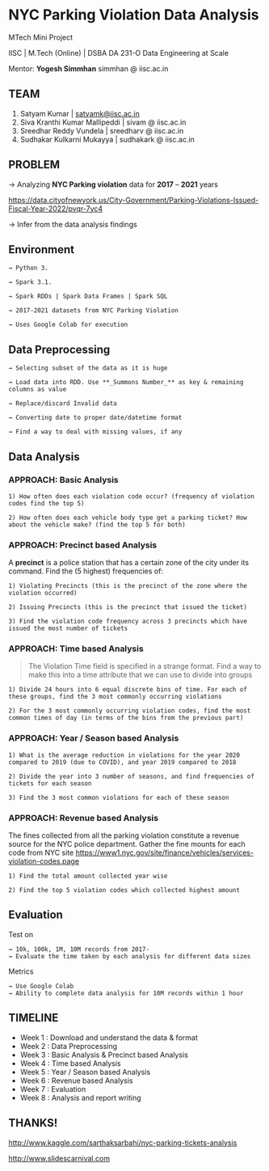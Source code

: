 # NYC Parking Violation Data Analysis

MTech Mini Project

IISC | M.Tech (Online) | DSBA DA 231-O Data Engineering at Scale

Mentor: **Yogesh Simmhan**
simmhan @ iisc.ac.in

## TEAM

1. Satyam Kumar | satyamk@iisc.ac.in
2. Siva Kranthi Kumar Mallipeddi | sivam @ iisc.ac.in
3. Sreedhar Reddy Vundela | sreedharv @ iisc.ac.in
4. Sudhakar Kulkarni Mukayya | sudhakark @ iisc.ac.in


## PROBLEM


→ Analyzing **NYC Parking violation** data for **2017** – **2021** years

https://data.cityofnewyork.us/City-Government/Parking-Violations-Issued-Fiscal-Year-2022/pvqr-7yc4

→ Infer from the data analysis findings


## Environment
```
→ Python 3.

→ Spark 3.1.

→ Spark RDDs | Spark Data Frames | Spark SQL

→ 2017-2021 datasets from NYC Parking Violation

→ Uses Google Colab for execution

```

## Data Preprocessing
```
→ Selecting subset of the data as it is huge

→ Load data into RDD. Use **_Summons Number_** as key & remaining columns as value

→ Replace/discard Invalid data

→ Converting date to proper date/datetime format

→ Find a way to deal with missing values, if any

```

## Data Analysis

### APPROACH: Basic Analysis

```
1) How often does each violation code occur? (frequency of violation codes find the top 5)

2) How often does each vehicle body type get a parking ticket? How about the vehicle make? (find the top 5 for both)
```

### APPROACH: Precinct based Analysis

A **precinct** is a police station that has a certain zone of the city under its command. Find the (5 highest) frequencies of:

```
1) Violating Precincts (this is the precinct of the zone where the violation occurred)

2) Issuing Precincts (this is the precinct that issued the ticket)

3) Find the violation code frequency across 3 precincts which have issued the most number of tickets
```

### APPROACH: Time based Analysis

> The Violation Time field is specified in a strange format. Find a way to make this into a time attribute that we can use to divide into groups

```
1) Divide 24 hours into 6 equal discrete bins of time. For each of these groups, find the 3 most commonly occurring violations

2) For the 3 most commonly occurring violation codes, find the most common times of day (in terms of the bins from the previous part)
```

### APPROACH: Year / Season based Analysis

```
1) What is the average reduction in violations for the year 2020 compared to 2019 (due to COVID), and year 2019 compared to 2018

2) Divide the year into 3 number of seasons, and find frequencies of tickets for each season

3) Find the 3 most common violations for each of these season
```

### APPROACH: Revenue based Analysis

The fines collected from all the parking violation constitute a revenue source for the NYC police department. Gather the fine mounts for each code from NYC site https://www1.nyc.gov/site/finance/vehicles/services-violation-codes.page

```
1) Find the total amount collected year wise

2) Find the top 5 violation codes which collected highest amount
```

## Evaluation

Test on
```
→ 10k, 100k, 1M, 10M records from 2017-
→ Evaluate the time taken by each analysis for different data sizes
```

Metrics
```
→ Use Google Colab
→ Ability to complete data analysis for 10M records within 1 hour
```

## TIMELINE

* Week 1 : Download and understand the data & format
* Week 2 : Data Preprocessing
* Week 3 : Basic Analysis & Precinct based Analysis
* Week 4 : Time based Analysis
* Week 5 : Year / Season based Analysis
* Week 6 : Revenue based Analysis
* Week 7 : Evaluation
* Week 8 : Analysis and report writing


## THANKS!

http://www.kaggle.com/sarthaksarbahi/nyc-parking-tickets-analysis

http://www.slidescarnival.com

